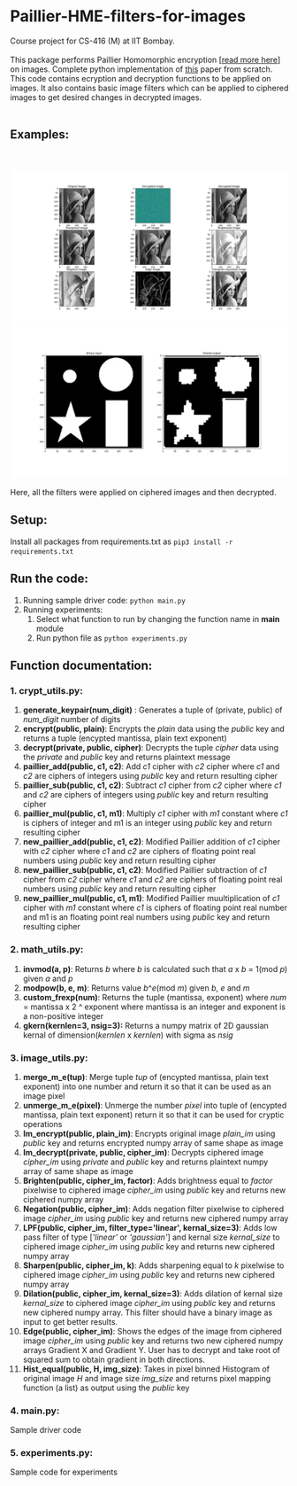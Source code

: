 # Paillier-HME-filters-for-images
Course project for CS-416 (M) at IIT Bombay. <br><br>
This package performs Paillier Homomorphic encryption [[read more here](https://en.wikipedia.org/wiki/Paillier_cryptosystem)] on images. Complete python implementation of [this](https://ieeexplore.ieee.org/document/7860550) paper from scratch. This code contains ecryption and decryption functions to be applied on images. It also contains basic image filters which can be applied to ciphered images to get desired changes in decrypted images.
<br><br>
## Examples:
<br> <br>
![Sample filter operations](./Figure_1.png)
![Sample filter operations](./Figure_2.png)

Here, all the filters were applied on ciphered images and then decrypted.

## Setup:
Install all packages from requirements.txt as `pip3 install -r requirements.txt`

## Run the code:
1. Running sample driver code: `python main.py`
2. Running experiments: 
	1. Select what function to run by changing the function name in __main__ module
	2. Run python file as `python experiments.py`

## Function documentation:
### 1. crypt_utils.py:

1. **generate_keypair(num_digit)** : Generates a tuple of (private, public) of _num_digit_ number of digits
2. **encrypt(public, plain)**: Encrypts the _plain_ data using the _public_ key and returns a tuple (encypted mantissa, plain text exponent)
3. **decrypt(private, public, cipher)**: Decrypts the tuple _cipher_ data using the _private_ and _public_ key and returns plaintext message
4. **paillier_add(public, c1, c2)**: Add _c1_ cipher with _c2_ cipher where _c1_ and _c2_ are ciphers of integers using _public_ key and return resulting cipher
5. **paillier_sub(public, c1, c2)**: Subtract _c1_ cipher from _c2_ cipher where _c1_ and _c2_ are ciphers of integers using _public_ key and return resulting cipher
6. **paillier_mul(public, c1, m1)**: Multiply _c1_ cipher with _m1_ constant where _c1_ is ciphers of integer and m1 is an integer using _public_ key and return resulting cipher
7. **new_paillier_add(public, c1, c2)**: Modified Paillier addition of _c1_ cipher with _c2_ cipher where _c1_ and _c2_ are ciphers of floating point real numbers using _public_ key and return resulting cipher
8. **new_paillier_sub(public, c1, c2)**: Modified Paillier subtraction of _c1_ cipher from _c2_ cipher where _c1_ and _c2_ are ciphers of floating point real numbers using _public_ key and return resulting cipher
9. **new_paillier_mul(public, c1, m1)**: Modified Paillier muultiplication of _c1_ cipher with _m1_ constant where _c1_ is ciphers of floating point real number and m1 is an floating point real numbers using _public_ key and return resulting cipher

### 2. math_utils.py:

1. **invmod(a, p)**:  Returns _b_ where _b_  is calculated such that _a_ x _b_ = 1(mod _p_) given _a_ and _p_
2. **modpow(b, e, m)**:  Returns value _b_^_e_(mod _m_) given _b_, _e_ and _m_
3. **custom_frexp(num)**: Returns the tuple (mantissa, exponent) where _num_ = mantissa x 2 ^ exponent where mantissa is an integer and exponent is a non-positive integer
4. **gkern(kernlen=3, nsig=3):** Returns a numpy matrix of 2D gaussian kernal of dimension(_kernlen_ x _kernlen_) with sigma as _nsig_

### 3. image_utils.py:

1. **merge_m_e(tup)**: Merge tuple _tup_ of (encypted mantissa, plain text exponent) into one number and return it so that it can be used as an image pixel
2. **unmerge_m_e(pixel)**: Unmerge the number _pixel_ into tuple of (encypted mantissa, plain text exponent) return it so that it can be used for cryptic operations
3. **Im_encrypt(public, plain_im)**: Encrypts original image _plain_im_ using _public_ key and returns encrypted numpy array of same shape as image
4. **Im_decrypt(private, public, cipher_im)**: Decrypts ciphered image _cipher_im_ using _private_ and _public_ key and returns plaintext numpy array of same shape as image
5. **Brighten(public, cipher_im, factor)**: Adds brightness equal to _factor_ pixelwise to ciphered image _cipher_im_ using _public_ key and returns new ciphered numpy array
6. **Negation(public, cipher_im)**: Adds negation filter pixelwise to ciphered image _cipher_im_ using _public_ key and returns new ciphered numpy array
7. **LPF(public, cipher_im, filter_type='linear', kernal_size=3)**: Adds low pass filter of type [_'linear'_ or _'gaussian'_] and kernal size _kernal_size_ to ciphered image _cipher_im_ using _public_ key and returns new ciphered numpy array
8. **Sharpen(public, cipher_im, k)**: Adds sharpening equal to _k_ pixelwise to ciphered image _cipher_im_ using _public_ key and returns new ciphered numpy array
9. **Dilation(public, cipher_im, kernal_size=3)**: Adds dilation of kernal size _kernal_size_ to ciphered image _cipher_im_ using _public_ key and returns new ciphered numpy array. This filter should have a binary image as input to get better results.
10. **Edge(public, cipher_im)**: Shows the edges of the image from ciphered image _cipher_im_ using _public_ key and returns two new ciphered numpy arrays Gradient X and Gradient Y. User has to decrypt and take root of squared sum to obtain gradient in both directions.
11. **Hist_equal(public, H, img_size)**: Takes in pixel binned Histogram of original image _H_ and image size _img_size_  and returns pixel mapping function (a list) as output using the _public_ key

### 4. main.py:
Sample driver code  

### 5. experiments.py:
Sample code for experiments